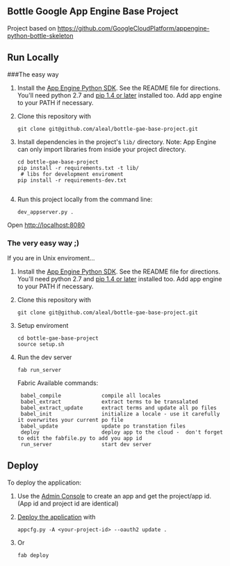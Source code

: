 ## Bottle Google App Engine Base Project

Project based on https://github.com/GoogleCloudPlatform/appengine-python-bottle-skeleton

## Run Locally

###The easy way

1. Install the [App Engine Python SDK](https://developers.google.com/appengine/downloads).
See the README file for directions. You'll need python 2.7 and [pip 1.4 or later](http://www.pip-installer.org/en/latest/installing.html) installed too. Add app engine to your PATH if necessary. 

2. Clone this repository with

   ```shell
   git clone git@github.com/aleal/bottle-gae-base-project.git
   
   ```
3. Install dependencies in the project's `lib/` directory.
   Note: App Engine can only import libraries from inside your project directory.

   ```shell
   cd bottle-gae-base-project 
   pip install -r requirements.txt -t lib/
    # libs for development enviroment
   pip install -r requirements-dev.txt
  
   ```
4. Run this project locally from the command line:

   ```
   dev_appserver.py .
   ```

Open [http://localhost:8080](http://localhost:8080)

### The very easy way ;)

If you are in Unix enviroment...

1. Install the [App Engine Python SDK](https://developers.google.com/appengine/downloads).
See the README file for directions. You'll need python 2.7 and [pip 1.4 or later](http://www.pip-installer.org/en/latest/installing.html) installed too. Add app engine to your PATH if necessary. 

2. Clone this repository with

   ```shell
   git clone git@github.com/aleal/bottle-gae-base-project.git
   
   ```
3. Setup enviroment

   ```shell
   cd bottle-gae-base-project 
   source setup.sh
   ```
   
4. Run the dev server 
   ```shell
   fab run_server
   ```
   
   Fabric Available commands:
   ```
    babel_compile             compile all locales
    babel_extract             extract terms to be transalated
    babel_extract_update      extract terms and update all po files
    babel_init                initialize a locale - use it carefully it overwrites your current po file
    babel_update              update po transtation files
    deploy                    deploy app to the cloud -  don't forget to edit the fabfile.py to add you app id
    run_server                start dev server
    ```

## Deploy
To deploy the application:

1. Use the [Admin Console](https://appengine.google.com) to create an app and
   get the project/app id. (App id and project id are identical)
1. [Deploy the
   application](https://developers.google.com/appengine/docs/python/tools/uploadinganapp) with

   ```
   appcfg.py -A <your-project-id> --oauth2 update .
   ```

2. Or 
   ```
   fab deploy
   ```
